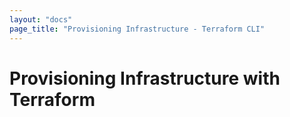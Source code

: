 ```yaml
---
layout: "docs"
page_title: "Provisioning Infrastructure - Terraform CLI"
---
```


# Provisioning Infrastructure with Terraform

